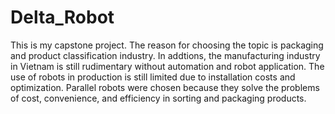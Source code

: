 # Delta_Robot
This is my capstone project. The reason for choosing the topic is packaging and product classification industry. In addtions, the manufacturing industry in Vietnam is still rudimentary without automation and robot application. The use of robots in production is still limited due to installation costs and optimization. Parallel robots were chosen because they solve the problems of cost, convenience, and efficiency in sorting and packaging products. 
